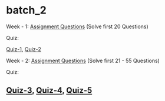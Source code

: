# batch_2

Week - 1:
[Assignment Questions](http://jsltech.blogspot.com/2014/09/interview-preparations.html) (Solve first 20 Questions)

Quiz:

[Quiz-1](http://jsltech.blogspot.com/2014/08/java-programming-interview-questions.html), 
[Quiz-2](http://jsltech.blogspot.com/2014/08/java-programming-interview-questions_99.html)

Week - 2:
[Assignment Questions](http://jsltech.blogspot.com/2014/09/interview-preparations.html) (Solve first 21 - 55 Questions)

Quiz:

[Quiz-3](http://jsltech.blogspot.com/2014/08/java-programming-interview-questions_31.html), 
[Quiz-4](http://jsltech.blogspot.com/2014/08/java-programming-interview-questions_20.html),
[Quiz-5](http://jsltech.blogspot.com/2014/08/java-programming-interview-questions_14.html)     
-------------------------------------------------------------------------------------------------------------------------------------------
